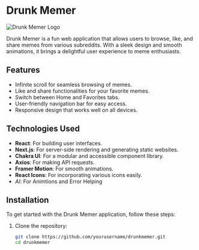 # Drunk Memer

![Drunk Memer Logo](./favicon.ico) <!-- Replace with the path to your logo -->

Drunk Memer is a fun web application that allows users to browse, like, and share memes from various subreddits. With a sleek design and smooth animations, it brings a delightful user experience to meme enthusiasts.

## Features

- Infinite scroll for seamless browsing of memes.
- Like and share functionalities for your favorite memes.
- Switch between Home and Favorites tabs.
- User-friendly navigation bar for easy access.
- Responsive design that works well on all devices.

## Technologies Used

- **React**: For building user interfaces.
- **Next.js**: For server-side rendering and generating static websites.
- **Chakra UI**: For a modular and accessible component library.
- **Axios**: For making API requests.
- **Framer Motion**: For smooth animations.
- **React Icons**: For incorporating various icons easily.
- *AI*: For Animtions and Error Helping
  
## Installation

To get started with the Drunk Memer application, follow these steps:

1. Clone the repository:

   ```bash
   git clone https://github.com/yourusername/drunkmemer.git
   cd drunkmemer
